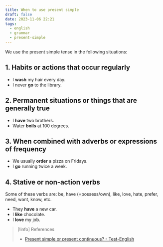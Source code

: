 ```yaml
---
title: When to use present simple
draft: false
date: 2023-11-06 22:21
tags:
  - english
  - grammar
  - present-simple
---
```


We use the present simple tense in the following situations:

## 1. Habits or actions that occur regularly
- I **wash** my hair every day.
- I never **go** to the library.
## 2. Permanent situations or things that are generally true
- I **have** two brothers.
- Water **boils** at 100 degrees.
## 3. When combined with adverbs or expressions of frequency
- We usually **order** a pizza on Fridays.
- I **go** running twice a week.
## 4. Stative or non-action verbs
Some of these verbs are: be, have (=possess/own), like, love, hate, prefer, need, want, know, etc.
- They **have** a new car.
- I **like** chocolate.
- I **love** my job.

> [!info] References
> - [Present simple or present continuous? - Test-English](https://test-english.com/grammar-points/a1/present-simple-present-continuous)

